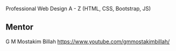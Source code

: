 Professional Web Design A - Z (HTML, CSS, Bootstrap, JS)

Mentor 
-----------
G M Mostakim Billah
https://www.youtube.com/gmmostakimbillah/
